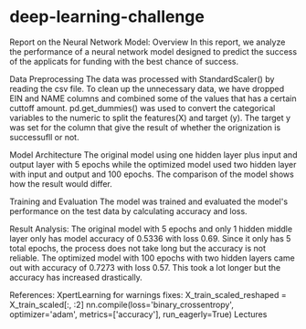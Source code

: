 # deep-learning-challenge
Report on the Neural Network Model:
Overview
In this report, we analyze the performance of a neural network model designed to predict the success of the applicats for funding with the best chance of success.  

Data Preprocessing
The data was processed with StandardScaler() by reading the csv file.  To clean up the unnecessary data, we have dropped EIN and NAME columns and combined some of the values that has a certain cuttoff amount.
pd.get_dummies() was used to convert the categorical variables to the numeric to split the features(X) and target (y). The target y was set for the column that give the result of whether the orignization is successufll or not.

Model Architecture
The original model using one hidden layer plus input and output layer with 5 epochs while the optimized model used two hidden layer with input and output and 100 epochs.  The comparison of the model shows how the result would differ.

Training and Evaluation
The model was trained and evaluated the model's performance on the test data by calculating accuracy and loss.

Result Analysis:
The original model with 5 epochs and only 1 hidden middle layer only has model accuracy of 0.5336 with loss 0.69.  Since it only has 5 total epochs, the process does not take long but the accuracy is not reliable.
The optimized model with 100 epochs with two hidden layers came out with accuracy of 0.7273 with loss 0.57.  This took a lot longer but the accuracy has increased drastically. 

References: 
XpertLearning for warnings fixes:
X_train_scaled_reshaped = X_train_scaled[:, :2]
nn.compile(loss='binary_crossentropy', optimizer='adam', metrics=['accuracy'], run_eagerly=True)
Lectures
